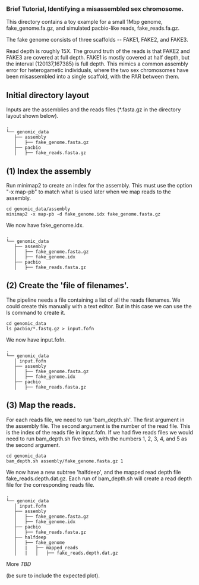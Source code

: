 ### Brief Tutorial, Identifying a misassembled sex chromosome.

This directory contains a toy example for a small 1Mbp genome,
fake_genome.fa.gz, and simulated pacbio-like reads, fake_reads.fa.gz.

The fake genome consists of three scaffolds -- FAKE1, FAKE2, and FAKE3.

Read depth is roughly 15X. The ground truth of the reads is that FAKE2 and
FAKE3 are covered at full depth. FAKE1 is mostly covered at half depth, but the
interval (120137,167385) is full depth. This mimics a common assembly error for
heterogametic individuals, where the two sex chromosomes have been misassembled
into a single scaffold, with the PAR between them.

## Initial directory layout

Inputs are the assemblies and the reads files (*.fasta.gz in the directory
layout shown below).

```
.
└── genomic_data
   ├── assembly
   │   ├── fake_genome.fasta.gz
   ├── pacbio
   │   ├── fake_reads.fasta.gz
```

## (1) Index the assembly

Run minimap2 to create an index for the assembly. This must use the option
"-x map-pb" to match what is used later when we map reads to the assembly. 

```
cd genomic_data/assembly
minimap2 -x map-pb -d fake_genome.idx fake_genome.fasta.gz
```

We now have fake_genome.idx.

```
.
└── genomic_data
   ├── assembly
   │   ├── fake_genome.fasta.gz
   │   ├── fake_genome.idx
   ├── pacbio
   │   ├── fake_reads.fasta.gz
```

## (2) Create the 'file of filenames'.

The pipeline needs a file containing a list of all the reads filenames. We
could create this manually with a text editor. But in this case we can use the
ls command to create it.

```
cd genomic_data
ls pacbio/*.fastq.gz > input.fofn
```

We now have input.fofn.

```
.
└── genomic_data
   │ input.fofn
   ├── assembly
   │   ├── fake_genome.fasta.gz
   │   ├── fake_genome.idx
   ├── pacbio
   │   ├── fake_reads.fasta.gz
```

## (3) Map the reads.

For each reads file, we need to run 'bam_depth.sh'. The first argument in the
assembly file. The second argument is the number of the read file. This is the
index of the reads file in input.fofn. If we had five reads files we would need
to run bam_depth.sh five times, with the numbers 1, 2, 3, 4, and 5 as the
second argument.

```
cd genomic_data
bam_depth.sh assembly/fake_genome.fasta.gz 1
```

We now have a new subtree 'halfdeep', and the mapped read depth file
fake_reads.depth.dat.gz. Each run of bam_depth.sh will create a read depth file
for the corresponding reads file.

```
.
└── genomic_data
   │ input.fofn
   ├── assembly
   │   ├── fake_genome.fasta.gz
   │   ├── fake_genome.idx
   ├── pacbio
   │   ├── fake_reads.fasta.gz
   ├── halfdeep
   │   ├── fake_genome
   │   |   ├── mapped_reads
   │   |   │   ├── fake_reads.depth.dat.gz

```



More _TBD_

(be sure to include the expected plot).

